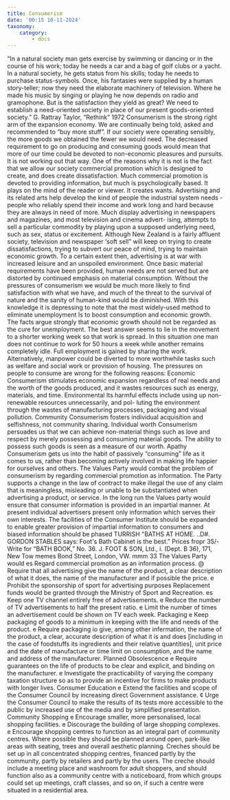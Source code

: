 ```yaml
---
title: Consumerism
date: '00:15 10-11-2024'
taxonomy:
    category:
        - docs
---
```



“In a natural society man gets exercise by swimming or
dancing or in the course of his work; today he needs a
car and a bag of golf clubs
 or a yacht.
 In a natural
society, he gets status from his skills; today he needs to
purchase status-symbols.
 Once, his fantasies were
supplied by a human story-teller; now they need the
elaborate machinery of television. Where he made his
music by singing or playing he now depends on radio
and gramophone. But is the satisfaction they yield as
great? We need to establish a need-oriented society in
place of our present goods-oriented society.”
G. Rattray Taylor, “Rethink” 1972
Consumerism is the strong right arm of the expansion
economy. We are continually being told, asked and
recommended to “buy more stuff”.
If our society were operating sensibly, the more
goods we obtained the fewer we would need. The
decreased requirement
 to go on producing and
consuming goods would mean that more of our time
could be devoted to non-economic pleasures and
pursuits.
 It is not working out that way. One of the
reasons
 why it is not is the fact that we allow our
society commercial promotion which is designed
 to
create, and does create dissatisfaction.
Much commercial
 promotion
 is devoted
 to providing
information, but much is psychologically based. It plays
on the mind of the reader or viewer. It creates wants.
Advertising and its related arts help develop the kind
of people the industrial system needs - people who
reliably spend their income and work long and hard
because they are always in need of more.
Much
 display
 advertising
 in
 newspapers
 and
magazines,
 and most television and cinema advert-
ising,
 attempts
 to
 sell
 a particular
 commodity
 by
playing upon a supposed underlying need, such as sex,
status or excitement. Although New Zealand is a fairly
affluent society, television and newspaper ‘soft sell”
will keep on trying to create
 dissatisfactions,
 trying to
subvert our peace of mind, trying to maintain economic
growth.
To a certain extent then, advertising is at war with
increased leisure and an unspoiled environment.
Once basic material
 requirements
 have been
provided, human needs are not served but are
distorted
 by continued
 emphasis
 on material
consumption.
Without the pressures
 of consumerism
 we would be
much
 more
 likely to find satisfaction
 with
 what
 we
have, and much of the threat to the survival of nature
and the sanity of human-kind would be diminished.
With this knowledge
 it is depressing
 to note that the
most widely-used method to eliminate unemployment
Is to boost consumption and economic growth.
The facts argue strongly that economic growth
should not be regarded as the cure for unemployment.
The best
 answer
 seems
 to lie in the
 movement
 to a
shorter working week so that work is spread. In this
situation one man does not continue to work for 50
hours a week while another
 remains completely
 idle.
Full employment
 is gained
 by sharing
 the work.
Alternatively, manpower could be diverted to more
worthwhile tasks such as welfare and social work or
provision of housing.
The pressures on people to consume are wrong for
the following reasons:
Economic Consumerism
 stimulates
 economic
expansion regardless of real needs and the worth
of the goods produced, and it wastes resources
such as energy, materials, and time.
Environmental Its harmful effects include using up
non-renewable
 resources
 unnecessarily,
 and
 pol-
luting the environment through the wastes of
manufacturing processes, packaging and visual
pollution.
Community
 Consumerism
 fosters
 individual
acquisition
 and selfishness,
 not
 community
sharing.
Individual worth Consumerism
 persuades
 us that
we can achieve
 non-material
 things
 such
 as love
and respect by merely possessing and consuming
material goods. The ability to possess such goods is
seen as a measure of our worth.
Apathy Consumerism gets us into the habit of
passively “consuming”
 life as it comes to us, rather
than becoming actively involved in making life
happier for ourselves and others.
The Values Party would combat the problem of
consumerism by regarding commercial promotion as
information. The Party supports a change in the law of
contract to make illegal the use of any claim that is
meaningless, misleading or unable to be substantiated
when advertising a product, or service.
In the long run the Values party would ensure that
consumer information is provided in an impartial
manner.
 At present
 individual
 advertisers
 present
 only
information which serves their own interests. The
facilities of the Consumer Institute should be expanded
to enable greater provision of impartial information to
consumers and biased information should be phased
TURRISH
"BATHS
AT HOME.
..D#. GORDON STABLES says:
Foot's Bath Cabinet is the best.”
Prices fropr 35/-
Write
 for “BATH
 BOOK,”
 No. 36.
J. FOOT & SON, Ltd.,
i.
 (Dept. B 36), 171, New
Tow memes
 Bond Street,
 London, VW. mmm
33
The Values Party would
es Regard commercial promotion as an information process.
@ Require that
 all advertising
 give the name
 of the product,
 a clear
description of what it does, the name of the manufacturer and if
possible the price.
e Prohibit the sponsorship of sport for advertising purposes
Replacement funds would be granted through the Ministry of Sport
and Recreation.
es Keep one TV channel entirely free of advertisements.
e Reduce the number of TV advertisements to half the present ratio.
e Limit the number of times an advertisement could be shown on TV
each week.
Packaging
e Keep packaging
 of goods to a minimum
 in keeping
 with the life and
needs of the product.
e Require packaging io give, among other infermation, the name of
the product, a clear, accurate description of what it is and does
[including in the case of foodstuffs its ingredients and their relative
quantities], unit price and the date of manufacture or time limit on
consumption, and the name and address of the manufacturer.
Planned Obsolescence
e Require guarantees on the life of products to be clear and explicit,
and binding on the manufacturer.
e Investigate the practicability of varying the company taxation
structure so as to provide an incentive for firms to make products
with longer lives.
Consumer Education
e Extend the facilities and scope of the Consumer Council by
increasing direct Government assistance.
¢ Urge the Consumer Council to make the results of its tests more
accessible to the public by increased use of the media and by
simplified presentation.
Community Shopping
e Encourage
 smaller,
 more personalised,
 local shopping
 facilities.
e Discourage the building of large shopping complexes.
e Encourage shopping centres to function as an integral part of
community centres. Where possible they should be planned around
open, park-like areas with seating, trees and overall aesthetic
planning. Creches should be set up in all concentrated shopping
centres, financed partly by the community, partly by retailers and
partly by the users. The creche should include a meeting place and
washroom for adult shoppers, and should function also as a
community centre with a noticeboard, from which groups could set up
meetings,
 craft classes,
 and so on, if such
 a centre
 were
 situated
 in a
residential area.
